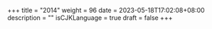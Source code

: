 +++
title = "2014"
weight = 96
date = 2023-05-18T17:02:08+08:00
description = ""
isCJKLanguage = true
draft = false
+++